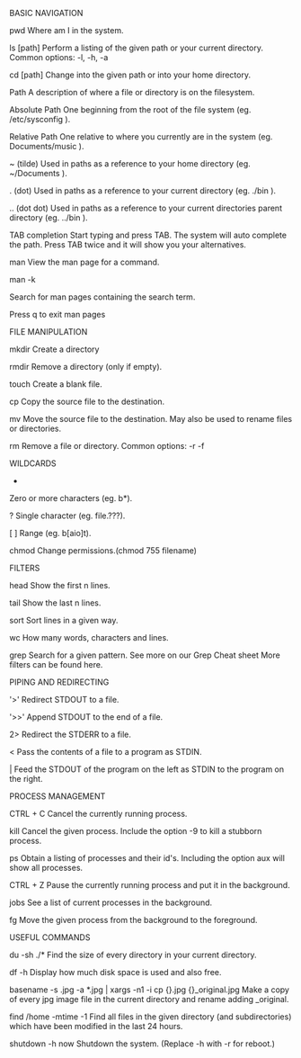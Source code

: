 BASIC NAVIGATION

pwd
Where am I in the system.

ls [path]
Perform a listing of the given path or your current directory.
Common options: -l, -h, -a

cd [path]
Change into the given path or into your home directory.

Path
A description of where a file or directory is on the filesystem.

Absolute Path
One beginning from the root of the file system (eg. /etc/sysconfig ).

Relative Path
One relative to where you currently are in the system (eg. Documents/music ).

~ (tilde)
Used in paths as a reference to your home directory (eg. ~/Documents ).

. (dot)
Used in paths as a reference to your current directory (eg. ./bin ).

.. (dot dot)
Used in paths as a reference to your current directories parent directory (eg. ../bin ).

TAB completion
Start typing and press TAB. The system will auto complete the path. Press TAB twice and it will show you your alternatives.

man <command>
View the man page for a command.

man -k <search term>
Search for man pages containing the search term.

Press q to exit man pages

FILE MANIPULATION

mkdir <directory name>
Create a directory

rmdir <directory name>
Remove a directory (only if empty).

touch <file name>
Create a blank file.

cp <source> <destination>
Copy the source file to the destination.

mv <source> <destination>
Move the source file to the destination.
May also be used to rename files or directories.

rm <path>
Remove a file or directory.
Common options: -r -f

WILDCARDS

*
Zero or more characters (eg. b*).

?
Single character (eg. file.???).

[ ]
Range (eg. b[aio]t).

chmod <permissions> <path>
Change permissions.(chmod 755 filename)

FILTERS

head
Show the first n lines.

tail
Show the last n lines.

sort
Sort lines in a given way.

wc
How many words, characters and lines.

grep
Search for a given pattern.
See more on our Grep Cheat sheet
More filters can be found here.

PIPING AND REDIRECTING

'>'
Redirect STDOUT to a file.

'>>'
Append STDOUT to the end of a file.

2>
Redirect the STDERR to a file.

<
Pass the contents of a file to a program as STDIN.

|
Feed the STDOUT of the program on the left as STDIN to the program on the right.

PROCESS MANAGEMENT

CTRL + C
Cancel the currently running process.

kill <process id>
Cancel the given process.
Include the option -9 to kill a stubborn process.

ps
Obtain a listing of processes and their id's.
Including the option aux will show all processes.

CTRL + Z
Pause the currently running process and put it in the background.

jobs
See a list of current processes in the background.

fg <job number>
Move the given process from the background to the foreground.

USEFUL COMMANDS

du -sh ./*
Find the size of every directory in your current directory.

df -h
Display how much disk space is used and also free.

basename -s .jpg -a *.jpg | xargs -n1 -i cp {}.jpg {}_original.jpg
Make a copy of every jpg image file in the current directory and rename adding _original.

find /home -mtime -1
Find all files in the given directory (and subdirectories) which have been modified in the last 24 hours.

shutdown -h now
Shutdown the system. (Replace -h with -r for reboot.)

